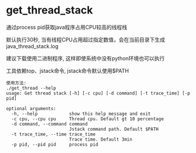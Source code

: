 # get_thread_stack
通过process pid获取java程序占用CPU较高的线程栈

默认执行30秒, 当有线程CPU占用超过指定数值，会在当前目录下生成java_thread_stack.log

建议下载使用二进制程序, 这样即使系统中没有python环境也可以执行

工具依赖top、jstack命令, jstack命令默认使用$PATH

```
使用方法: 
./get_thread --help
usage: Get thread stack [-h] [-c cpu] [-d command] [-t trace_time] [-p pid]

optional arguments:
  -h, --help            show this help message and exit
  -c cpu, --cpu cpu     Thread cpu. Default gt 10 percentage
  -d command, --command command
                        Jstack command path. Default $PATH
  -t trace_time, --time trace_time
                        Trace time. Default 3min
  -p pid, --pid pid     process pid
```
